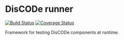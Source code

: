 # DisCODe runner

[![Build Status](https://travis-ci.org/qiubix/DisCODeRunner.svg?branch=master)](https://travis-ci.org/qiubix/DisCODeRunner)
[![Coverage Status](https://coveralls.io/repos/github/qiubix/DisCODeRunner/badge.svg?branch=master)](https://coveralls.io/github/qiubix/DisCODeRunner?branch=master)

Framework for testing DisCODe components at runtime.

